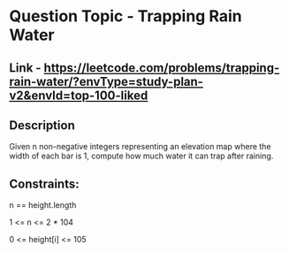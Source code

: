 # Question Topic -  Trapping Rain Water

## Link - https://leetcode.com/problems/trapping-rain-water/?envType=study-plan-v2&envId=top-100-liked

## Description

Given n non-negative integers representing an elevation map where the width of each bar is 1, compute how much water it can trap after raining.

## Constraints:

n == height.length

1 <= n <= 2 * 104

0 <= height[i] <= 105
